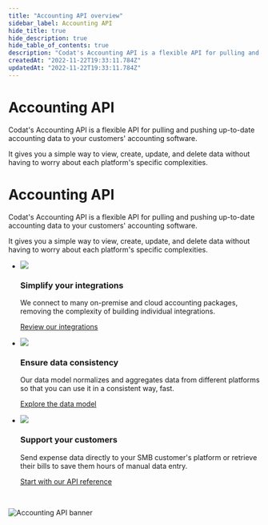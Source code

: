 ```yaml
---
title: "Accounting API overview"
sidebar_label: Accounting API
hide_title: true
hide_description: true
hide_table_of_contents: true
description: "Codat's Accounting API is a flexible API for pulling and pushing up-to-date accounting data to your customers' accounting software. It gives you a simple way to view, create, update, and delete data without having to worry about each platform's specific complexities."
createdAt: "2022-11-22T19:33:11.784Z"
updatedAt: "2022-11-22T19:33:11.784Z"
---
```


<Head>
  <meta property="og:image" content="/img/accounting-api/accounting_banner.png"/>
</Head>

<div className="background-video-wrapper accounting">
  <div className="banner-video">
    <h1>Accounting API</h1>
    <p>
      Codat's Accounting API is a flexible API for pulling and pushing up-to-date accounting data to your customers' accounting software.
    </p>
    <p>
      It gives you a simple way to view, create, update, and delete data without having to worry about each platform's specific complexities.
    </p>
  </div>
</div>

<div className="background-video-spacer accounting">
  <h1>Accounting API</h1>
  <p>
    Codat's Accounting API is a flexible API for pulling and pushing up-to-date accounting data to your customers' accounting software.
  </p>
  <p>
    It gives you a simple way to view, create, update, and delete data without having to worry about each platform's specific complexities.
  </p>
</div>

<ul className="card-container col-3">
  <li className="card">
    <div class="header">
      <img
        src="https://www.codat.io/wp-content/themes/class/dist/images/copy-feature-bullet.svg"
        class="mini-icon"
      />
      <h3>Simplify your integrations</h3>
    </div>
    <p>
      We connect to many on-premise and cloud accounting packages, removing the complexity of building individual integrations. 
    </p>
    <p>
      <a href="/integrations/accounting/overview">
        Review our integrations
      </a>
    </p>
  </li>

  <li className="card">
    <div class="header">
      <img
        src="https://www.codat.io/wp-content/themes/class/dist/images/copy-feature-bullet.svg"
        class="mini-icon"
      />
      <h3>Ensure data consistency</h3>
    </div>
    <p>
      Our data model normalizes and aggregates data from different platforms so that you can use it in a consistent way, fast. 
    </p>
    <p>
      <a href="/data-model/accounting/">
        Explore the data model
      </a>
    </p>
  </li>

  <li className="card">
    <div class="header">
      <img
        src="https://www.codat.io/wp-content/themes/class/dist/images/copy-feature-bullet.svg"
        class="mini-icon"
      />
      <h3>Support your customers</h3>
    </div>
    <p> Send expense data directly to your SMB customer's platform or retrieve their bills to save them hours of manual data entry. 
 </p>
    <p>
      <a href="/accounting-api#">
        Start with our API reference
      </a>
    </p>
  </li>
</ul>

<br/>

![](/img/accounting-api/accounting_banner.png "Accounting API banner")
